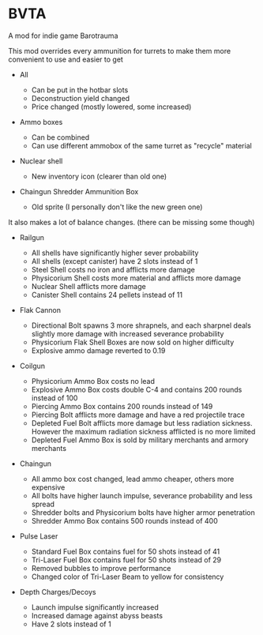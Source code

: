 # BVTA
A mod for indie game Barotrauma  

This mod overrides every ammunition for turrets to make them more convenient to use and easier to get

* All
  - Can be put in the hotbar slots
  - Deconstruction yield changed
  - Price changed (mostly lowered, some increased)

* Ammo boxes
  - Can be combined
  - Can use different ammobox of the same turret as "recycle" material

* Nuclear shell
  - New inventory icon (clearer than old one)

* Chaingun Shredder Ammunition Box
  - Old sprite (I personally don't like the new green one)

It also makes a lot of balance changes. (there can be missing some though)

* Railgun
  - All shells have significantly higher sever probability
  - All shells (except canister) have 2 slots instead of 1
  - Steel Shell costs no iron and afflicts more damage
  - Physicorium Shell costs more material and afflicts more damage
  - Nuclear Shell afflicts more damage
  - Canister Shell contains 24 pellets instead of 11

* Flak Cannon
  - Directional Bolt spawns 3 more shrapnels, and each sharpnel deals slightly more damage with increased severance probability
  - Physicorium Flak Shell Boxes are now sold on higher difficulty
  - Explosive ammo damage reverted to 0.19

* Coilgun
  - Physicorium Ammo Box costs no lead
  - Explosive Ammo Box costs double C-4 and contains 200 rounds instead of 100
  - Piercing Ammo Box contains 200 rounds instead of 149
  - Piercing Bolt afflicts more damage and have a red projectile trace
  - Depleted Fuel Bolt afflicts more damage but less radiation sickness. However the maximum radiation sickness afflicted is no more limited
  - Depleted Fuel Ammo Box is sold by military merchants and armory merchants

* Chaingun
  - All ammo box cost changed, lead ammo cheaper, others more expensive
  - All bolts have higher launch impulse, severance probability and less spread
  - Shredder bolts and Physicorium bolts have higher armor penetration
  - Shredder Ammo Box contains 500 rounds instead of 400

* Pulse Laser
  - Standard Fuel Box contains fuel for 50 shots instead of 41
  - Tri-Laser Fuel Box contains fuel for 50 shots instead of 29
  - Removed bubbles to improve performance
  - Changed color of Tri-Laser Beam to yellow for consistency

* Depth Charges/Decoys
  - Launch impulse significantly increased
  - Increased damage against abyss beasts
  - Have 2 slots instead of 1

